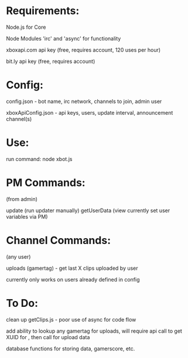 Requirements:
====
Node.js for Core

Node Modules 'irc' and 'async' for functionality

xboxapi.com api key (free, requires account, 120 uses per hour)

bit.ly api key (free, requires account)


Config:
===
config.json - bot name, irc network, channels to join, admin user

xboxApiConfig.json - api keys, users, update interval, announcement channel(s)



Use:
===
run command: node xbot.js


PM Commands:
===

(from admin)

update (run updater manually)
getUserData (view currently set user variables via PM)

Channel Commands:
============

(any user)


uploads (gamertag) - get last X clips uploaded by user

currently only works on users already defined in config


To Do:
============
clean up getClips.js - poor use of async for code flow

add ability to lookup any gamertag for uploads, will require api call to get XUID for <gamertag>, then call for upload data

database functions for storing data, gamerscore, etc.


